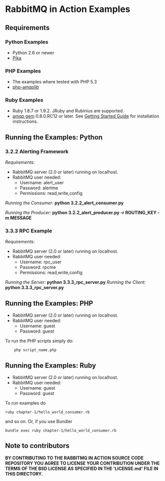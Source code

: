 # RabbitMQ in Action Examples #


## Requirements ##

### Python Examples ###

* Python 2.6 or newer
* [Pika](https://github.com/tonyg/pika)

### PHP Examples ###
* The examples where tested with PHP 5.3
* [php-amqplib](http://github.com/tnc/php-amqplib)

### Ruby Examples ###
* Ruby 1.8.7 or 1.9.2. JRuby and Rubinius are supported.
* [amqp gem](http://github.com/ruby-amqp/amqp) 0.8.0.RC12 or later. See [Getting Started Guide](http://bit.ly/jcuACj) for installation instructions.

## Running the Examples: Python ##

### 3.2.2 Alerting Framework ###

_Requirements:_

* RabbitMQ server (2.0 or later) running on localhost.
* RabbitMQ user needed:
	* Username: alert\_user
	* Password: alertme
	* Permissions: read,write,config

_Running the Consumer:_  __python 3.2.2\_alert\_consumer.py__

_Running the Producer:_ __python 3.2.2\_alert\_producer.py -r ROUTING\_KEY -m MESSAGE__


### 3.3.3 RPC Example ###

_Requirements:_

* RabbitMQ server (2.0 or later) running on localhost.
* RabbitMQ user needed:
	* Username: rpc\_user
	* Password: rpcme
	* Permissions: read,write,config


_Running the Server:_ __python 3.3.3\_rpc\_server.py__
_Running the Client:_ __python 3.3.3\_rpc\_server.py__

## Running the Examples: PHP ##

* RabbitMQ server (2.0 or later) running on localhost.
* RabbitMQ user needed:
	* Username: guest
	* Password: guest

To run the PHP scripts simply do:

		php script_name.php

## Running the Examples: Ruby ##

* RabbitMQ server (2.0 or later) running on localhost.
* RabbitMQ user needed:
	* Username: guest
	* Password: guest

To run examples do

    ruby chapter-1/hello_world_consumer.rb

and so on. Or, if you use Bundler

    bundle exec ruby chapter-1/hello_world_consumer.rb

## Note to contributors ##

**BY CONTRIBUTING TO THE RABBITMQ IN ACTION SOURCE CODE REPOSITORY YOU AGREE TO LICENSE YOUR CONTRIBUTION UNDER THE TERMS OF THE BSD LICENSE AS SPECIFIED IN THE 'LICENSE.md' FILE IN THIS DIRECTORY.**

